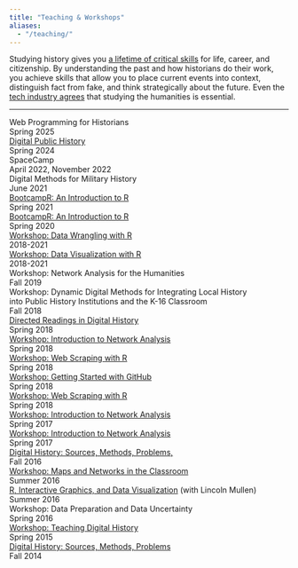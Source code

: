 ```yaml
---
title: "Teaching & Workshops"
aliases:
  - "/teaching/"
---
```


Studying history gives you [a lifetime of critical skills](http://www.nytimes.com/2013/06/23/opinion/sunday/the-decline-and-fall-of-the-english-major.html?_r=0) for life, career, and citizenship. By understanding the past and how historians do their work, you achieve skills that allow you to place current events into context, distinguish fact from fake, and think strategically about the future. Even the [tech industry agrees](http://www.washingtonpost.com/national/on-innovations/why-you-should-quit-your-tech-job-and-study-the-humanities/2012/05/16/gIQAvibbUU_story.html) that studying the humanities is essential.

---

<div class="teaching">
  <div>
    <div>Web Programming for Historians</div>
    <div>Spring 2025</div>
  </div>
  <div>
    <div><a href="/courses/dph.2024/">Digital Public History</a></div>
    <div>Spring 2024</div>
  </div>
  <div>
    <div>SpaceCamp</div>
    <div>April 2022, November 2022</div>
  </div>
  <div>
    <div>Digital Methods for Military History</div>
    <div>June 2021</div>
  </div>
  <div>
    <div><a href="/courses/bootcampr.2021/">BootcampR: An Introduction to R</a></div>
    <div>Spring 2021</div>
  </div>
  <div>
    <div><a href="https://jasonheppler.org/courses/bootcampr.2020/">BootcampR: An Introduction to R</a></div>
    <div>Spring 2020</div>
  </div>
  <div>
    <div><a href="https://github.com/endangereddataweek/resources/tree/master/workshop-r-data-manipulation">Workshop: Data Wrangling with R</a></div>
    <div>2018-2021</div>
  </div>
  <div>
    <div><a href="https://github.com/endangereddataweek/resources/tree/master/workshop-r-data-visualization">Workshop: Data Visualization with R</a></div>
    <div>2018-2021</div>
  </div>
  <div>
    <div>Workshop: Network Analysis for the Humanities</div>
    <div>Fall 2019</div>
  </div>
  <div>
    <div>Workshop: Dynamic Digital Methods for Integrating Local History <br/> into Public History Institutions and the K-16 Classroom</div>
    <div>Fall 2018</div>
  </div>
  <div>
    <div><a href="https://hcommons.org/deposits/item/hc:17867/">Directed Readings in Digital History</a></div>
    <div>Spring 2018</div>
  </div>
  <div>
    <div><a href="https://jasonheppler.org/courses/aha-workshop-2018/">Workshop: Introduction to Network Analysis</a></div>
    <div>Spring 2018</div>
  </div>
  <div>
    <div><a href="https://github.com/endangereddataweek/resources/tree/master/workshop-r-web-scraping">Workshop: Web Scraping with R</a></div>
    <div>Spring 2018</div>
  </div>
  <div>
    <div><a href="https://github.com/endangereddataweek/resources/tree/master/workshop-introduction-to-github">Workshop: Getting Started with GitHub</a></div>
    <div>Spring 2018</div>
  </div>
  <div>
    <div><a href="https://github.com/endangereddataweek/resources/tree/master/workshop-r-web-scraping">Workshop: Web Scraping with R</a></div>
    <div>Spring 2018</div>
  </div>
  <div>
    <div><a href="https://jasonheppler.org/courses/bsu-workshop/">Workshop: Introduction to Network Analysis</a></div>
    <div>Spring 2017</div>
  </div>
  <div>
    <div><a href="https://jasonheppler.org/courses/aha-workshop/">Workshop: Introduction to Network Analysis</a></div>
    <div>Spring 2017</div>
  </div>
  <div>
    <div><a href="https://jasonheppler.org/courses/dph.2016/">Digital History: Sources, Methods, Problems,</a></div>
    <div>Fall 2016</div>
  </div>
  <div>
    <div><a href="https://jasonheppler.org/courses/csu-workshop/">Workshop: Maps and Networks in the Classroom</a></div>
    <div>Summer 2016</div>
  </div>
  <div>
    <div><a href="https://jasonheppler.org/files/Heppler_Mullen-DHSI.pdf">R, Interactive Graphics, and Data Visualization</a> (with Lincoln Mullen) </div>
    <div>Summer 2016</div>
  </div>
  <div>
    <div>Workshop: Data Preparation and Data Uncertainty</div>
    <div>Spring 2016</div>
  </div>
  <div>
    <div><a href="https://docs.google.com/document/d/11Efu9HDXd2ASVCDIGUtJxQE-JOlOCSw1G5V26TTOuNU/edit">Workshop: Teaching Digital History</a></div>
    <div>Spring 2015</div>
  </div>
  <div>
    <div><a href="https://jasonheppler.org/teaching/hist205f.2014/">Digital History: Sources, Methods, Problems</a></div>
    <div>Fall 2014</div>
  </div>
</div>
